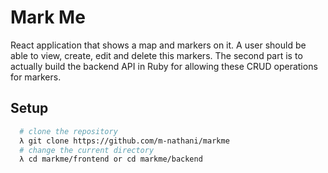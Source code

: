 # Mark Me
React application that shows a map and markers on it. A user should be able to view, create, edit and delete this markers. The second part is to actually build the backend API in Ruby for allowing these CRUD operations for markers.

## Setup
```bash
  # clone the repository
  λ git clone https://github.com/m-nathani/markme
  # change the current directory
  λ cd markme/frontend or cd markme/backend
```